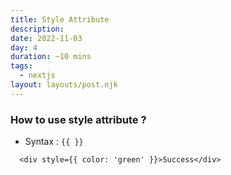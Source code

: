 ```yaml
---
title: Style Attribute
description: 
date: 2022-11-03
day: 4
duration: ~10 mins
tags:
  - nextjs
layout: layouts/post.njk
---
```


### How to use style attribute ?

* Syntax : `{{ }}`

```tsx
  <div style={{ color: 'green' }}>Success</div>
```